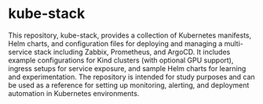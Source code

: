 # kube-stack

This repository, kube-stack, provides a collection of Kubernetes manifests, Helm charts, and configuration files for deploying and managing a multi-service stack including Zabbix, Prometheus, and ArgoCD. It includes example configurations for Kind clusters (with optional GPU support), ingress setups for service exposure, and sample Helm charts for learning and experimentation. The repository is intended for study purposes and can be used as a reference for setting up monitoring, alerting, and deployment automation in Kubernetes environments.
